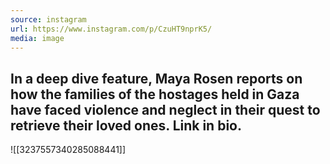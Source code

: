 ```yaml
---
source: instagram
url: https://www.instagram.com/p/CzuHT9nprK5/
media: image
---
```


## In a deep dive feature, Maya Rosen reports on how the families of the hostages held in Gaza have faced violence and neglect in their quest to retrieve their loved ones. Link in bio.

![[3237557340285088441]]

